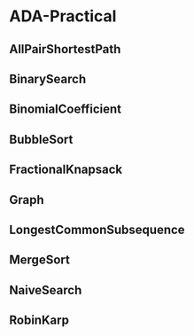 # ADA-Practical


## AllPairShortestPath
## BinarySearch
## BinomialCoefficient
## BubbleSort
## FractionalKnapsack
## Graph
## LongestCommonSubsequence
## MergeSort
## NaiveSearch
## RobinKarp
